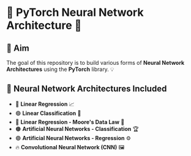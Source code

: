 # 🎯 PyTorch Neural Network Architecture 🧠  

## 🌟 Aim  
The goal of this repository is to build various forms of **Neural Network Architectures** using the **PyTorch** library. 💡  

## 🚀 Neural Network Architectures Included  
- 🔴 **Linear Regression** 📈  
- 🟢 **Linear Classification** 🔎  
- 🔵 **Linear Regression - Moore's Data Law** 🔬  
- 🟠 **Artificial Neural Networks - Classification** 🏆  
- 🟣 **Artificial Neural Networks - Regression** ⚙️  
- 🔥 **Convolutional Neural Network (CNN)** 🖼️  

